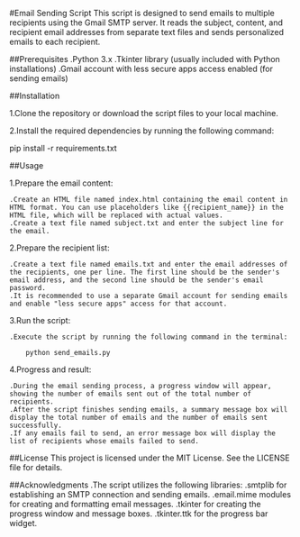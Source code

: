#Email Sending Script
This script is designed to send emails to multiple recipients using the Gmail SMTP server. It reads the subject, content, and recipient email addresses from separate text files and sends personalized emails to each recipient.

##Prerequisites
    .Python 3.x
    .Tkinter library (usually included with Python installations)
    .Gmail account with less secure apps access enabled (for sending emails)

##Installation

1.Clone the repository or download the script files to your local machine.

2.Install the required dependencies by running the following command:

pip install -r requirements.txt

##Usage

1.Prepare the email content:

    .Create an HTML file named index.html containing the email content in HTML format. You can use placeholders like {{recipient_name}} in the HTML file, which will be replaced with actual values.
    .Create a text file named subject.txt and enter the subject line for the email.

2.Prepare the recipient list:

    .Create a text file named emails.txt and enter the email addresses of the recipients, one per line. The first line should be the sender's email address, and the second line should be the sender's email password.
    .It is recommended to use a separate Gmail account for sending emails and enable "less secure apps" access for that account.

3.Run the script:

    .Execute the script by running the following command in the terminal:

        python send_emails.py

4.Progress and result:

    .During the email sending process, a progress window will appear, showing the number of emails sent out of the total number of recipients.
    .After the script finishes sending emails, a summary message box will display the total number of emails and the number of emails sent successfully.
    .If any emails fail to send, an error message box will display the list of recipients whose emails failed to send.

##License
    This project is licensed under the MIT License. See the LICENSE file for details.

##Acknowledgments
    .The script utilizes the following libraries:
        .smtplib for establishing an SMTP connection and sending emails.
        .email.mime modules for creating and formatting email messages.
        .tkinter for creating the progress window and message boxes.
        .tkinter.ttk for the progress bar widget.
